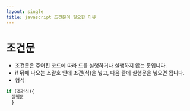 ```yaml
---
layout: single
title: javascript 조건문이 필요한 이유
---
```


# 조건문  
- 조건문은 주어진 코드에 따라 드를 실행하거나 실행하지 않는 문입니다.  
- if 뒤에 나오는 소괄호 안에 조건(식)을 넣고, 다음 줄에 실행문을 넣으면 됩니다.  
- 형식  
```javascript 
if (조건식){
  실행문
  }
```
